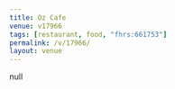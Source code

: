 ```yaml
---
title: Oz Cafe
venue: v17966
tags: [restaurant, food, "fhrs:661753"]
permalink: /v/17966/
layout: venue
---
```

null